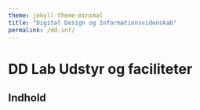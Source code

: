```yaml
---
theme: jekyll-theme-minimal
title: "Digital Design og Informationsvidenskab"
permalink: /dd-inf/
---
```

# DD Lab Udstyr og faciliteter

## Indhold

<section id="tabelsetup"></section>

<script type="text/javascript">
var txtFile = new XMLHttpRequest();
txtFile.onload = function() {
    allText = txtFile.responseText;
    allTextLines = allText.split(/\r\n|\n/);
    for(var i = 1; i < allTextLines.length-1; i++) {
      elements = allTextLines[i].split(",");
      document.getElementById("tabelsetup").innerHTML += '<a href="#' + i + '">' + elements[0] + '</a><br/>';
    }
    document.getElementById("tabelsetup").innerHTML += '<hr>';

    for(var i = 1; i < allTextLines.length-1; i++) {
        elements = allTextLines[i].split(",");
        document.getElementById("tabelsetup").innerHTML += '<h2 id=' + i + '>' + elements[0] + '</h2>';
        document.getElementById("tabelsetup").innerHTML += '<br/><table><tr><td><img src="' + elements[1] + '" alt="' + elements[0] + '"' + 'style="width: 200px;" /></td> <td><p>' + elements[2] + '<br/><b>' + elements[3]; + '</b></p></td></tr></table><br/>';
    }
}

txtFile.open("get", "DDLabTabel.csv", true);
txtFile.send();
</script>
